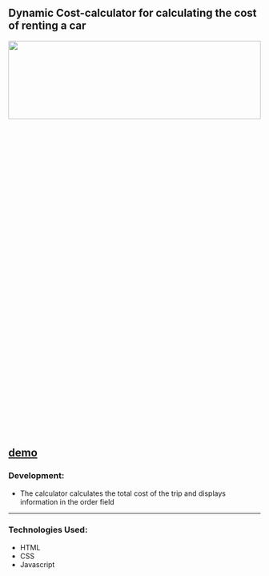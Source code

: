 ## Dynamic Cost-calculator for calculating the cost of renting a car

<div align="center"><img src="https://github.com/juliaDooby/Cost-calculator/blob/main/rentCarShot.JPG" width="100%" height="20%"></img></div>

  [demo](https://juliadooby.github.io/Cost-calculator/)
---

### Development: 

* The calculator calculates the total cost of the trip and displays information in the order field
---

### Technologies Used:

* HTML
* CSS
* Javascript 


